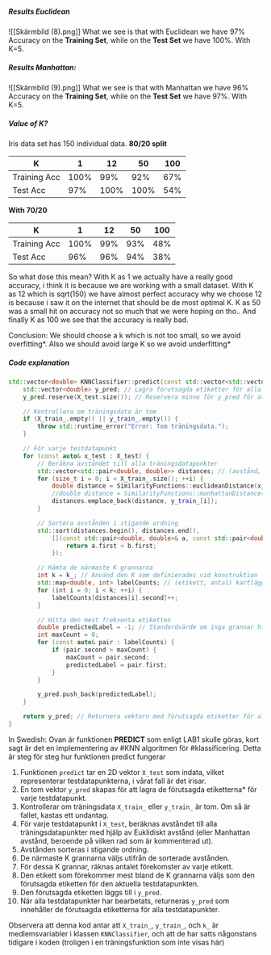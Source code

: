 ##### Results Euclidean
![[Skärmbild (8).png]]
What we see is that with Euclidean we have 97% Accuracy on the **Training Set**, while on the **Test Set** we have 100%. With K=5.
##### Results Manhattan:
![[Skärmbild (9).png]] 
What we see is that with Manhattan we have 96% Accuracy on the **Training Set**, while on the **Test Set** we have 97%. With K=5.



##### Value of K?
Iris data set has 150 individual data. 
**80/20 split**

| K          | 1   | 12 | 50  | 100 |
| ------------ | --- | --------- | --- | --- |
| Training Acc |   100%  |    99%       |  92%   |  67%   |
| Test Acc             |  97%   |     100%      |   100%  |  54%   |

**With 70/20** 

| K          | 1   | 12 | 50  | 100 |
| ------------ | --- | --------- | --- | --- |
| Training Acc |    100% |       99%    |    93% |   48%  |
| Test Acc             | 96%    |     96%      |   94% | 38%     |

So what dose this mean? With K as 1 we actually have a really good accuracy, i think it is because we are working with a small dataset. 
With K as 12 which is sqrt(150) we have almost perfect accuracy why we choose 12 is because i saw it on the internet that should be de most optimal K. 
K as 50 was a small hit on accuracy not so much that we were hoping on tho..
And finally K as 100 we see that the accuracy is really bad. 

Conclusion: We should choose a k which is not too small, so we avoid overfitting*. Also we should avoid large K so we avoid underfitting* 

##### Code explanation
```cpp
std::vector<double> KNNClassifier::predict(const std::vector<std::vector<double>>& X_test) const {
    std::vector<double> y_pred; // Lagra förutsagda etiketter för alla testdatapunkter
    y_pred.reserve(X_test.size()); // Reservera minne för y_pred för att undvika frekvent omallokering

    // Kontrollera om träningsdata är tom
    if (X_train_.empty() || y_train_.empty()) {
        throw std::runtime_error("Error: Tom träningsdata.");
    }

    // För varje testdatapunkt
    for (const auto& x_test : X_test) {
        // Beräkna avståndet till alla träningsdatapunkter
        std::vector<std::pair<double, double>> distances; // (avstånd, etikett) par
        for (size_t i = 0; i < X_train_.size(); ++i) {
            double distance = SimilarityFunctions::euclideanDistance(x_test, X_train_[i]);
            //double distance = SimilarityFunctions::manhattanDistance(x_test, X_train_[i]);
            distances.emplace_back(distance, y_train_[i]);
        }

        // Sortera avstånden i stigande ordning
        std::sort(distances.begin(), distances.end(),
            [](const std::pair<double, double>& a, const std::pair<double, double>& b) {
                return a.first < b.first;
            });

        // Hämta de närmaste K grannarna
        int k = k_; // Använd den K som definierades vid konstruktion
        std::map<double, int> labelCounts; // (etikett, antal) kartläggning
        for (int i = 0; i < k; ++i) {
            labelCounts[distances[i].second]++;
        }

        // Hitta den mest frekventa etiketten
        double predictedLabel = -1; // Standardvärde om inga grannar hittades
        int maxCount = 0;
        for (const auto& pair : labelCounts) {
            if (pair.second > maxCount) {
                maxCount = pair.second;
                predictedLabel = pair.first;
            }
        }

        y_pred.push_back(predictedLabel);
    }

    return y_pred; // Returnera vektorn med förutsagda etiketter för alla testdatapunkter
}
```

In Swedish: Ovan är funktionen **PREDICT** som enligt LAB1 skulle göras, kort sagt är det en implementering av #KNN algoritmen för #klassificering.
Detta är steg för steg hur funktionen predict fungerar

1. Funktionen `predict` tar en 2D vektor `X_test` som indata, vilket representerar testdatapunkterna, i vårat fall är det irisar.
2. En tom vektor `y_pred` skapas för att lagra de förutsagda etiketterna* för varje testdatapunkt.
3. Kontrollerar om träningsdata `X_train_` eller `y_train_` är tom. Om så är fallet, kastas ett undantag.
4. För varje testdatapunkt i `X_test`, beräknas avståndet till alla träningsdatapunkter med hjälp av Euklidiskt avstånd (eller Manhattan avstånd, beroende på vilken rad som är kommenterad ut).
5. Avstånden sorteras i stigande ordning.
6. De närmaste K grannarna väljs utifrån de sorterade avstånden.
7. För dessa K grannar, räknas antalet förekomster av varje etikett.
8. Den etikett som förekommer mest bland de K grannarna väljs som den förutsagda etiketten för den aktuella testdatapunkten.
9. Den förutsagda etiketten läggs till i `y_pred`.
10. När alla testdatapunkter har bearbetats, returneras `y_pred` som innehåller de förutsagda etiketterna för alla testdatapunkter.

Observera att denna kod antar att `X_train_`, `y_train_`, och `k_` är medlemsvariabler i klassen `KNNClassifier`, och att de har satts någonstans tidigare i koden (troligen i en träningsfunktion som inte visas här)

